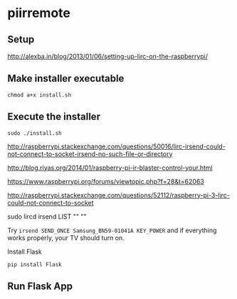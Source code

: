 # piirremote

## Setup

http://alexba.in/blog/2013/01/06/setting-up-lirc-on-the-raspberrypi/

## Make installer executable

`chmod a+x install.sh`

## Execute the installer

`sudo ./install.sh`

http://raspberrypi.stackexchange.com/questions/50016/lirc-irsend-could-not-connect-to-socket-irsend-no-such-file-or-directory

http://blog.riyas.org/2014/01/raspberry-pi-ir-blaster-control-your.html

https://www.raspberrypi.org/forums/viewtopic.php?f=28&t=62063

http://raspberrypi.stackexchange.com/questions/52112/raspberry-pi-3-lirc-could-not-connect-to-socket

sudo lircd
irsend LIST "" ""



Try `irsend SEND_ONCE Samsung_BN59-01041A KEY_POWER` and if everything works properly, your TV should turn on.

Install Flask

`pip install Flask`

## Run Flask App
